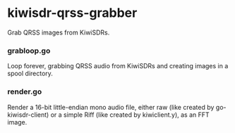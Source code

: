 # kiwisdr-qrss-grabber
Grab QRSS images from KiwiSDRs.

### grabloop.go

Loop forever, grabbing QRSS audio from KiwiSDRs
and creating images in a spool directory.

### render.go

Render a 16-bit little-endian mono audio file,
either raw (like created by go-kiwisdr-client)
or a simple Riff (like created by kiwiclient.y),
as an FFT image.
